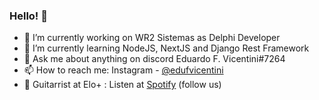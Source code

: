 ### Hello! 👋

- 🔭 I’m currently working on WR2 Sistemas as Delphi Developer
- 🌱 I’m currently learning NodeJS, NextJS and Django Rest Framework
- 💬 Ask me about anything on discord Eduardo F. Vicentini#7264
- 📫 How to reach me: Instagram - <a href="https://www.instagram.com/edufvicentini/">@edufvicentini</a>
- 🎸 Guitarrist at Elo+ : Listen at <a href="https://open.spotify.com/artist/49uDffcMhwfjw48sXo4nlF">Spotify</a> (follow us)
